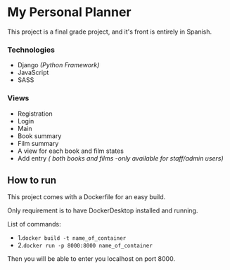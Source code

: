 # My Personal Planner

This project is a final grade project, and it's front is entirely in Spanish.


### Technologies
- Django *(Python Framework)*
- JavaScript
- SASS

### Views
- Registration
- Login
- Main 
- Book summary
- Film  summary
- A view for each book and film states
- Add entry *( both books and films -only available for staff/admin users)*

## How to run
This project comes with a Dockerfile for an easy build.

Only requirement is to have DockerDesktop installed and running.

List of commands:
 - 1.`docker build -t name_of_container`
 - 2.`docker run -p 8000:8000 name_of_container`

Then you will be able to enter you localhost on port 8000.
